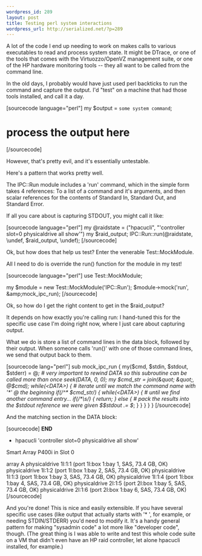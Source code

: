 ```yaml
--- 
wordpress_id: 289
layout: post
title: Testing perl system interactions
wordpress_url: http://serialized.net/?p=289
---
```

A lot of the code I end up needing to work on makes calls to various executables to read and process system state. It might be DTrace, or one of the tools that comes with the Virtuozzo/OpenVZ management suite, or one of the HP hardware monitoring tools -- they all want to be called from the command line.

In the old days, I probably would have just used perl backticks to run the command and capture the output. I'd "test" on a machine that had those tools installed, and call it a day.

[sourcecode language="perl"]
my $output = `some system command`;
# process the output here
[/sourcecode]

However, that's pretty evil, and it's essentially untestable.

Here's a pattern that works pretty well.

The IPC::Run module includes a 'run' command, which in the simple form takes 4 references: To a list of a command and it's arguments, and then scalar references for the contents of Standard In, Standard Out, and Standard Error.

If all you care about is capturing STDOUT, you might call it like:

[sourcecode language="perl"]
my @raidstate = (&quot;hpacucli&quot;, &quot;'controller slot=0 physicaldrive all show'&quot;)
my $raid_output;
IPC::Run::run(\@raidstate, \undef, \$raid_output, \undef);
[/sourcecode]

Ok, but how does that help us test?
Enter the venerable Test::MockModule.

All I need to do is override the run() function for the module in my test!

[sourcecode language="perl"]
use Test::MockModule;

my $module = new Test::MockModule('IPC::Run');
$module-&gt;mock('run', \&amp;mock_ipc_run);
[/sourcecode]

Ok, so how do I get the right content to get in the $raid_output?

It depends on how exactly you're calling run: I hand-tuned this for the specific use case I'm doing right now, where I just care about capturing output.

What we do is store a list of command lines in the data block, followed by their output. When someone calls 'run()' with one of those command lines, we send that output back to them.
 
[sourcecode lang="perl"]
sub mock_ipc_run {
    my($cmd, $stdin, $stdout, $stderr) = @_;
    # very important to rewind DATA so this subroutine can be called more than once
    seek(DATA, 0, 0);
    my $cmd_str = join(&quot; &quot;, @$cmd);
    while(&lt;DATA&gt;) {
        # iterate until we match the command name with '*' @ the beginning
        if(/^\* $cmd_str/) {
            while(&lt;DATA&gt;) {
                # until we find another command entry...
                if(/\*\s/) {
                    return;
                } else {
                    # pack the results into the $stdout reference we were given
                    $$stdout .= $_;
                }
            }
        }
    }
}
[/sourcecode]

And the matching section in the DATA block:

[sourcecode]
__END__
* hpacucli 'controller slot=0 physicaldrive all show'

Smart Array P400i in Slot 0

  array A
   physicaldrive 1I:1:1 (port 1I:box 1:bay 1, SAS, 73.4 GB, OK)
   physicaldrive 1I:1:2 (port 1I:box 1:bay 2, SAS, 73.4 GB, OK)
   physicaldrive 1I:1:3 (port 1I:box 1:bay 3, SAS, 73.4 GB, OK)
   physicaldrive 1I:1:4 (port 1I:box 1:bay 4, SAS, 73.4 GB, OK)
   physicaldrive 2I:1:5 (port 2I:box 1:bay 5, SAS, 73.4 GB, OK)
   physicaldrive 2I:1:6 (port 2I:box 1:bay 6, SAS, 73.4 GB, OK)
[/sourcecode]

And you're done! This is nice and easily extensible. If you have several specific use cases (like output that actually starts with '* ', for example, or needing STDIN/STDERR) you'd need to modify it. It's a handy general pattern for making "sysadmin code" a lot more like "developer code", though. (The great thing is I was able to write and test this whole code suite on a VM that didn't even have an HP raid controller, let alone hpacucli installed, for example.)

